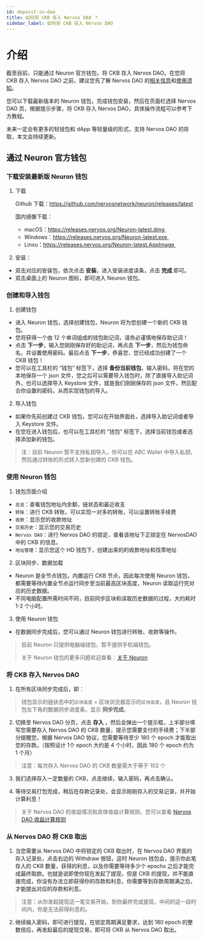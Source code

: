 ```yaml
---
id: deposit-in-dao
title: 如何将 CKB 存入 Nervos DAO ？
sidebar_label: 如何将 CKB 存入 Nervos DAO
---
```


# 介绍

截至目前，只能通过 Neuron 官方钱包，将 CKB 存入 Nervos DAO。在您将 CKB 存入 Nervos DAO 之前，建议您先了解 Nervos DAO 的[相关信息]()和[使用须知]()。

您可以下载最新版本的 Neuron 钱包，完成钱包安装，然后在页面栏选择 Nervos DAO 页，根据提示步骤，将 CKB 存入 Nervos DAO，具体操作流程可以参考下方教程。

未来一定会有更多的轻钱包和 dApp 等轻量级的形式，支持 Nervos DAO 的存取，本文会持续更新。

## 通过 Neuron 官方钱包

### 下载安装最新版 Neuron 钱包

1. 下载

    Github 下载：https://github.com/nervosnetwork/neuron/releases/latest

    国内镜像下载：
    * macOS：https://releases.nervos.org/Neuron-latest.dmg 
    * Windows：https://releases.nervos.org/Neuron-latest.exe 
    * Linxu：https://releases.nervos.org/Neuron-latest.AppImage 

2. 安装：

* 双击对应的安装包，依次点击 **安装**，进入安装进度读条，点击 **完成** 即可。
* 双击桌面上的 Neuron 图标，即可进入 Neuron 钱包。

### 创建和导入钱包

1. 创建钱包

* 进入 Neuron 钱包，选择创建钱包，Neuron 将为您创建一个新的 CKB 钱包。
* 您将获得一个由 12 个单词组成的钱包助记词，请务必谨慎地保存助记词！
* 点击 **下一步**，输入您刚刚保存好的助记词，再点击 **下一步**，然后为钱包命名，并设置使用密码。最后点击 **下一步**，恭喜您，您已经成功创建了一个 CKB 钱包！
* 您可以在工具栏的 “钱包” 标签下，选择 **备份当前钱包**，输入密码，将在您的本地保存一个 json 文件，您之后可以需要导入钱包时，除了直接导入助记词外，也可以选择导入 Keystore 文件，就是我们刚刚保存的 json 文件，然后配合你设置的密码，从而实现钱包的导入。

2. 导入钱包

* 如果你先前创建过 CKB 钱包，您可以在开始界面处，选择导入助记词或者导入 Keystore 文件。
* 在您在进入钱包后，也可以在工具栏的 “钱包” 标签下，选择当前钱包或者选择添加新的钱包。

> 注：目前 Neuron 暂不支持私钥导入，你可以在 ABC Wallet 中导入私钥，然后通过转账的形式转入您新创建的 CKB 钱包。

### 使用 Neuron 钱包

1. 钱包页面介绍

* `总览`：查看钱包地址内余额，链状态和最近收支
* `转账`：进行 CKB 转账，可以实现一对多的转账，可以设置转账手续费
* `收款`：显示您的收款地址
* `交易历史`：显示您的交易历史
* `Nervos DAO`：进行 Nervos DAO 的锁定，查看该地址下正锁定在 NervosDAO 中的 CKB 的信息。
* `地址管理`：显示您这个 HD 钱包下，创建出来的的收款地址和找零地址

2. 区块同步、数据加载

* Neuron 是全节点钱包，内置运行 CKB 节点，因此每次使用 Neuron 钱包，都需要等待内置全节点运行同步至当前最高区块高度，Neuron 读取运行完对应的历史数据。
* 不同电脑配置所需时间不同，目前同步区块和读取历史数据的过程，大约耗时 1-2 个小时。

3. 使用 Neuron 钱包

* 在数据同步完成后，您可以通过 Neuron 钱包进行转账、收款等操作。

> 目前 Neuron 只提供电脑端钱包，暂不提供手机端钱包。
>
> 关于 Neuron 钱包的更多问题欢迎查看：[关于 Neuron]()

### 将 CKB 存入 Nervos DAO

1. 在所有区块同步完成后，即：

> 钱包显示的链状态中的`区块高度` = 区块浏览器显示的`区块高度`，且 Neuron 钱包左下角的数据同步进度条，显示 **同步完成**。

2. 切换至 Nervos DAO 分页，点击 **存入** ，然后会弹出一个提示框，上半部分填写您需要存入 Nervos DAO 的 CKB 数量，提示您需要支付的手续费；下半部分提醒您，根据 Nervos DAO 协议，您需要等待至少 180 个 epoch 才能取出您的存款。（按照设计 1个 epoch 大约是 4 个小时，因此 180 个 epoch 约为 1 个月）

> 注意：每次存入 Nervos DAO 的 CKB 数量需大于等于 102 个

3. 我们选择存入一定数量的 CKB，点击继续，输入密码，再点击确认。


4. 等待交易打包完成，稍后在存款记录处，会显示刚刚存入的交易记录，并开始计算利息！

> 关于 Nervos DAO 的收益情况和具体收益计算规则，您可以查看 [Nervos DAO 收益计算规则]()


### 从 Nervos DAO 将 CKB 取出

1. 当您需要从 Nervos DAO 中将锁定的 CKB 取出时，在 Nervos DAO 界面的存入记录处，点击右边的 Withdraw 按钮，这时 Neuron 钱包会，提示你此笔存入的 CKB 数量，获得的利息，以及你需要等待多少个 epochs 之后才能完成最终取款。也就是说即使你现在发起了提现，但是 CKB 的提现，并不能直接完成，你没有办法立即获得你的存款和利息，你需要等到存款周期满之后，才能提出对应的存款和利息。

> 注意：从你发起提现这一笔交易开始，到你最终完成提现，中间的这一段时间内，你是无法获得利息的。

2. 继续输入密码，即可进行提现，在锁定周期满足要求，达到 180 epoch 的整数倍后，再发起最后的提现交易，即可将 CKB 从 Nervos DAO 取出。
